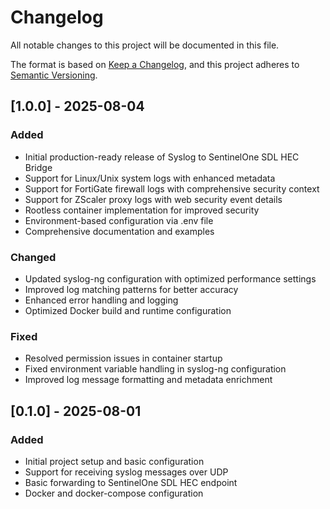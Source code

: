 # Changelog

All notable changes to this project will be documented in this file.

The format is based on [Keep a Changelog](https://keepachangelog.com/en/1.0.0/),
and this project adheres to [Semantic Versioning](https://semver.org/spec/v2.0.0.html).

## [1.0.0] - 2025-08-04

### Added
- Initial production-ready release of Syslog to SentinelOne SDL HEC Bridge
- Support for Linux/Unix system logs with enhanced metadata
- Support for FortiGate firewall logs with comprehensive security context
- Support for ZScaler proxy logs with web security event details
- Rootless container implementation for improved security
- Environment-based configuration via .env file
- Comprehensive documentation and examples

### Changed
- Updated syslog-ng configuration with optimized performance settings
- Improved log matching patterns for better accuracy
- Enhanced error handling and logging
- Optimized Docker build and runtime configuration

### Fixed
- Resolved permission issues in container startup
- Fixed environment variable handling in syslog-ng configuration
- Improved log message formatting and metadata enrichment

## [0.1.0] - 2025-08-01

### Added
- Initial project setup and basic configuration
- Support for receiving syslog messages over UDP
- Basic forwarding to SentinelOne SDL HEC endpoint
- Docker and docker-compose configuration
